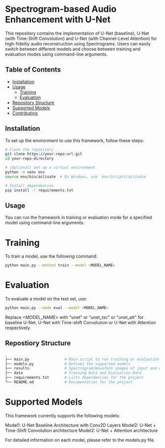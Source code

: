 # Spectrogram-based Audio Enhancement with U-Net

This repository contains the implementation of U-Net (baseline), U-Net (with Time-Shift Convolution) and U-Net (with Channel-Level Attention) for high-fideltiy audio reconstruction using Spectrograms. Users can easily switch between different models and choose between training and evaluation modes using command-line arguments.

## Table of Contents

- [Installation](#installation)
- [Usage](#usage)
  - [Training](#training)
  - [Evaluation](#evaluation)
- [Repository Structure](#repository-structure)
- [Supported Models](#supported-models)
- [Contributing](#contributing)

## Installation

To set up the environment to use this framework, follow these steps:

```bash
# Clone the repository
git clone https://your-repo-url.git
cd your-repo-directory

# (Optional) Set up a virtual environment
python -m venv env
source env/bin/activate  # On Windows, use `env\Scripts\activate`

# Install dependencies
pip install -r requirements.txt
```
## Usage

You can run the framework in training or evaluation mode for a specified model using command-line arguments.

# Training
To train a model, use the following command:

```bash
python main.py --method train --model <MODEL_NAME>
```

# Evaluation
To evaluate a model on the test set, use:

```bash
python main.py --mode eval --model <MODEL_NAME>
```

Replace <MODEL_NAME> with "unet" or "unet_tsc"  or "unet_att" for baseline U-Net, U-Net with Time-shift Convolution or U-Net with Attention respectively. 

## Repostiory Structure
```bash
.
├── main.py                # Main script to run training or evaluation
├── models.py              # Defines the supported models
├── results                # Spectrogram/Waveform images of input and output
├── data                   # Training Data and Evaluation Data
├── requirements.txt       # Lists dependencies for the project
└── README.md              # Documentation for the project
```
# Supported Models

This framework currently supports the following models:

Model1: U-Net Baseline Architecture with Conv2D Layers
Model2: U-Net + Time-Shift Convolution architecture
Model2: U-Net + Attention architecture

For detailed information on each model, please refer to the models.py file.
